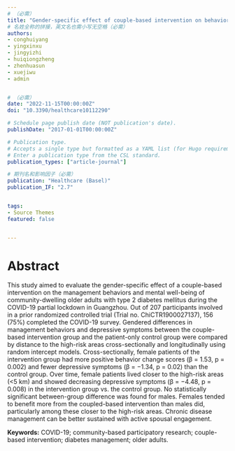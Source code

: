 ```yaml
---
# （必需）
title: "Gender-specific effect of couple-based intervention on behavioral and psychological outcomes of older adults with type 2 diabetes during the COVID-19 partial lockdown in Guangzhou, China"
# 名姓全称的拼接，英文名也需小写无空格（必需）
authors:
- conghuiyang
- yingxinxu
- jingyizhi
- huiqiongzheng
- zhenhuasun
- xuejiwu
- admin


# （必需）
date: "2022-11-15T00:00:00Z"
doi: "10.3390/healthcare10112290"

# Schedule page publish date (NOT publication's date).
publishDate: "2017-01-01T00:00:00Z"

# Publication type.
# Accepts a single type but formatted as a YAML list (for Hugo requirements).
# Enter a publication type from the CSL standard.
publication_types: ["article-journal"]

# 期刊名和影响因子（必需）
publication: "Healthcare (Basel)"
publication_IF: "2.7"


tags:
- Source Themes
featured: false


---
```


# **Abstract**
This study aimed to evaluate the gender-specific effect of a couple-based intervention on the management behaviors and mental well-being of community-dwelling older adults with type 2 diabetes mellitus during the COVID-19 partial lockdown in Guangzhou. Out of 207 participants involved in a prior randomized controlled trial (Trial no. ChiCTR1900027137), 156 (75%) completed the COVID-19 survey. Gendered differences in management behaviors and depressive symptoms between the couple-based intervention group and the patient-only control group were compared by distance to the high-risk areas cross-sectionally and longitudinally using random intercept models. Cross-sectionally, female patients of the intervention group had more positive behavior change scores (β = 1.53, p = 0.002) and fewer depressive symptoms (β = −1.34, p = 0.02) than the control group. Over time, female patients lived closer to the high-risk areas (<5 km) and showed decreasing depressive symptoms (β = −4.48, p = 0.008) in the intervention group vs. the control group. No statistically significant between-group difference was found for males. Females tended to benefit more from the coupled-based intervention than males did, particularly among these closer to the high-risk areas. Chronic disease management can be better sustained with active spousal engagement.

**Keywords:** COVID-19; community-based participatory research; couple-based intervention; diabetes management; older adults.